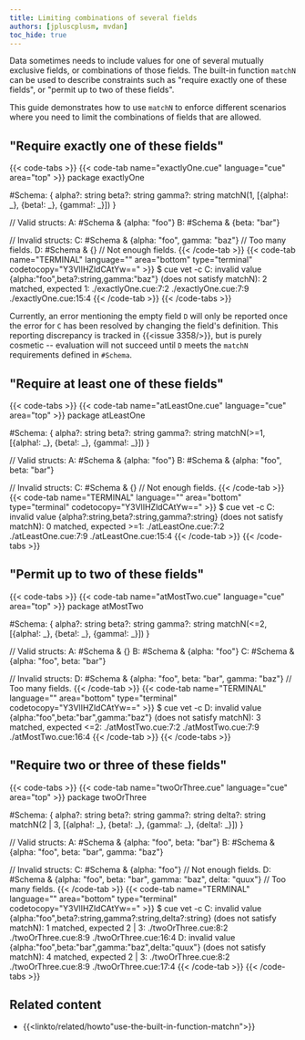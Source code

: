```yaml
---
title: Limiting combinations of several fields
authors: [jpluscplusm, mvdan]
toc_hide: true
---
```


Data sometimes needs to include values for one of several mutually exclusive
fields, or combinations of those fields.
The built-in function `matchN` can be used to describe constraints such as
"require exactly one of these fields", or "permit up to two of these fields".

This guide demonstrates how to use `matchN` to enforce different scenarios
where you need to limit the combinations of fields that are allowed.

## "Require exactly one of these fields"

{{< code-tabs >}}
{{< code-tab name="exactlyOne.cue" language="cue" area="top" >}}
package exactlyOne

#Schema: {
	alpha?: string
	beta?:  string
	gamma?: string
	matchN(1, [{alpha!: _}, {beta!: _}, {gamma!: _}])
}

// Valid structs:
A: #Schema & {alpha: "foo"}
B: #Schema & {beta: "bar"}

// Invalid structs:
C: #Schema & {alpha: "foo", gamma: "baz"} // Too many fields.
D: #Schema & {}                           // Not enough fields.
{{< /code-tab >}}
{{< code-tab name="TERMINAL" language="" area="bottom" type="terminal" codetocopy="Y3VlIHZldCAtYw==" >}}
$ cue vet -c
C: invalid value {alpha:"foo",beta?:string,gamma:"baz"} (does not satisfy matchN): 2 matched, expected 1:
    ./exactlyOne.cue:7:2
    ./exactlyOne.cue:7:9
    ./exactlyOne.cue:15:4
{{< /code-tab >}}
{{< /code-tabs >}}

Currently, an error mentioning the empty field `D` will only be reported once
the error for `C` has been resolved by changing the field's definition.
This reporting discrepancy is tracked in {{<issue 3358/>}}, but is purely
cosmetic -- evaluation will not succeed until `D` meets the `matchN`
requirements defined in `#Schema`.

## "Require at least one of these fields"

{{< code-tabs >}}
{{< code-tab name="atLeastOne.cue" language="cue" area="top" >}}
package atLeastOne

#Schema: {
	alpha?: string
	beta?:  string
	gamma?: string
	matchN(>=1, [{alpha!: _}, {beta!: _}, {gamma!: _}])
}

// Valid structs:
A: #Schema & {alpha: "foo"}
B: #Schema & {alpha: "foo", beta: "bar"}

// Invalid structs:
C: #Schema & {} // Not enough fields.
{{< /code-tab >}}
{{< code-tab name="TERMINAL" language="" area="bottom" type="terminal" codetocopy="Y3VlIHZldCAtYw==" >}}
$ cue vet -c
C: invalid value {alpha?:string,beta?:string,gamma?:string} (does not satisfy matchN): 0 matched, expected >=1:
    ./atLeastOne.cue:7:2
    ./atLeastOne.cue:7:9
    ./atLeastOne.cue:15:4
{{< /code-tab >}}
{{< /code-tabs >}}

## "Permit up to two of these fields"

{{< code-tabs >}}
{{< code-tab name="atMostTwo.cue" language="cue" area="top" >}}
package atMostTwo

#Schema: {
	alpha?: string
	beta?:  string
	gamma?: string
	matchN(<=2, [{alpha!: _}, {beta!: _}, {gamma!: _}])
}

// Valid structs:
A: #Schema & {}
B: #Schema & {alpha: "foo"}
C: #Schema & {alpha: "foo", beta: "bar"}

// Invalid structs:
D: #Schema & {alpha: "foo", beta: "bar", gamma: "baz"} // Too many fields.
{{< /code-tab >}}
{{< code-tab name="TERMINAL" language="" area="bottom" type="terminal" codetocopy="Y3VlIHZldCAtYw==" >}}
$ cue vet -c
D: invalid value {alpha:"foo",beta:"bar",gamma:"baz"} (does not satisfy matchN): 3 matched, expected <=2:
    ./atMostTwo.cue:7:2
    ./atMostTwo.cue:7:9
    ./atMostTwo.cue:16:4
{{< /code-tab >}}
{{< /code-tabs >}}

## "Require two or three of these fields"

{{< code-tabs >}}
{{< code-tab name="twoOrThree.cue" language="cue" area="top" >}}
package twoOrThree

#Schema: {
	alpha?: string
	beta?:  string
	gamma?: string
	delta?: string
	matchN(2 | 3, [{alpha!: _}, {beta!: _}, {gamma!: _}, {delta!: _}])
}

// Valid structs:
A: #Schema & {alpha: "foo", beta: "bar"}
B: #Schema & {alpha: "foo", beta: "bar", gamma: "baz"}

// Invalid structs:
C: #Schema & {alpha: "foo"}                                           // Not enough fields.
D: #Schema & {alpha: "foo", beta: "bar", gamma: "baz", delta: "quux"} // Too many fields.
{{< /code-tab >}}
{{< code-tab name="TERMINAL" language="" area="bottom" type="terminal" codetocopy="Y3VlIHZldCAtYw==" >}}
$ cue vet -c
C: invalid value {alpha:"foo",beta?:string,gamma?:string,delta?:string} (does not satisfy matchN): 1 matched, expected 2 | 3:
    ./twoOrThree.cue:8:2
    ./twoOrThree.cue:8:9
    ./twoOrThree.cue:16:4
D: invalid value {alpha:"foo",beta:"bar",gamma:"baz",delta:"quux"} (does not satisfy matchN): 4 matched, expected 2 | 3:
    ./twoOrThree.cue:8:2
    ./twoOrThree.cue:8:9
    ./twoOrThree.cue:17:4
{{< /code-tab >}}
{{< /code-tabs >}}

## Related content

- {{<linkto/related/howto"use-the-built-in-function-matchn">}}
